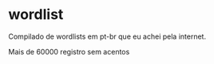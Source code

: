 # wordlist
Compilado de wordlists em pt-br que eu achei pela internet.

Mais de 60000 registro sem acentos

